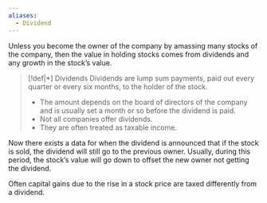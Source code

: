 ```yaml
---
aliases:
  - Dividend
---
```

Unless you become the owner of the company by amassing many stocks of the company, then the value in holding stocks comes from dividends and any growth in the stock’s value.

>[!def|*] Dividends
>Dividends are lump sum payments, paid out every quarter or every six months, to the holder of the stock. 
>- The amount depends on the board of directors of the company and is usually set a month or so before the dividend is paid.
>- Not all companies offer dividends.
>- They are often treated as taxable income.

Now there exists a data for when the dividend is announced that if the stock is sold, the dividend will still go to the previous owner. Usually, during this period, the stock’s value will go down to offset the new owner not getting the dividend. 

Often capital gains due to the rise in a stock price are taxed differently from a dividend. 